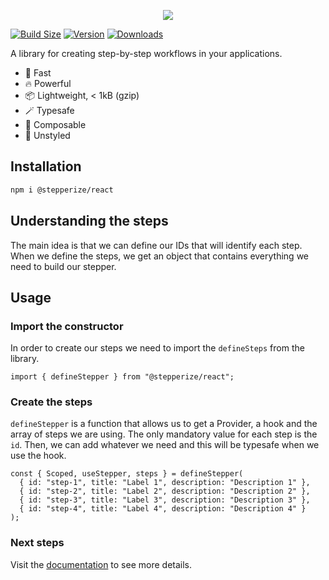 
<p align="center">
  <img src="https://stepperize.vercel.app/og.png" />
</p>

[![Build Size](https://img.shields.io/bundlephobia/minzip/@stepperize/react@latest?label=bundle%20size&style=flat&colorA=000000&colorB=000000)](https://bundlephobia.com/result?p=@stepperize/react@latest)
[![Version](https://img.shields.io/npm/v/@stepperize/react?style=flat&colorA=000000&colorB=000000)](https://www.npmjs.com/package/@stepperize/react)
[![Downloads](https://img.shields.io/npm/dt/@stepperize/react.svg?style=flat&colorA=000000&colorB=000000)](https://www.npmjs.com/package/@stepperize/react)

A library for creating step-by-step workflows in your applications.

- 🚀 Fast
- 🔥 Powerful
- 📦 Lightweight, < 1kB (gzip)
- 🪄 Typesafe
- 🔗 Composable
- 🎨 Unstyled

## Installation

```bash
npm i @stepperize/react
```

## Understanding the steps

The main idea is that we can define our IDs that will identify each step.
When we define the steps, we get an object that contains everything we need to build our stepper.

## Usage

### Import the constructor

In order to create our steps we need to import the `defineSteps` from the library.

```tsx
import { defineStepper } from "@stepperize/react";
```

### Create the steps

`defineStepper` is a function that allows us to get a Provider, a hook and the array of steps we are using.
The only mandatory value for each step is the `id`. Then, we can add whatever we need and this will be typesafe when we use the hook.

```tsx
const { Scoped, useStepper, steps } = defineStepper(
  { id: "step-1", title: "Label 1", description: "Description 1" },
  { id: "step-2", title: "Label 2", description: "Description 2" },
  { id: "step-3", title: "Label 3", description: "Description 3" },
  { id: "step-4", title: "Label 4", description: "Description 4" }
);
```

### Next steps

Visit the [documentation](http://localhost:3000/docs/getting-started/use-stepper) to see more details.
